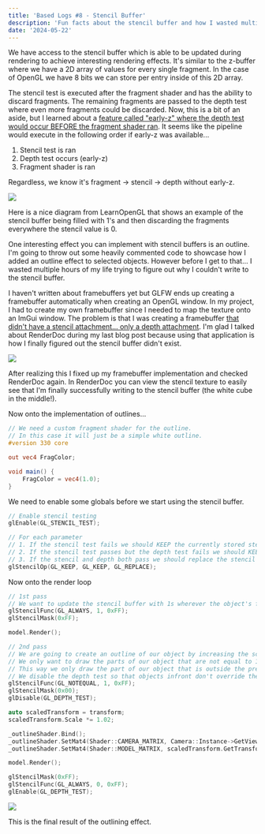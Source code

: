 ```yaml
---
title: 'Based Logs #8 - Stencil Buffer'
description: 'Fun facts about the stencil buffer and how I wasted multiple hours of my life'
date: '2024-05-22'
---
```


We have access to the stencil buffer which is able to be updated during rendering to achieve interesting rendering effects. It's similar to the z-buffer where we have a 2D array of values for every single fragment. In the case of OpenGL we have 8 bits we can store per entry inside of this 2D array.

The stencil test is executed after the fragment shader and has the ability to discard fragments. The remaining fragments are passed to the depth test where even more fragments could be discarded. Now, this is a bit of an aside, but I learned about a [feature called "early-z" where the depth test would occur BEFORE the fragment shader ran](https://matek.dev/blog/basedlogs-6/). It seems like the pipeline would execute in the following order if early-z was available...

1. Stencil test is ran
2. Depth test occurs (early-z)
3. Fragment shader is ran

Regardless, we know it's fragment -> stencil -> depth without early-z.

<Img src="stencil-buffer-ex.jpg" caption="Taken from LearnOpenGL" href="https://learnopengl.com/Advanced-OpenGL/Stencil-testing" />

Here is a nice diagram from LearnOpenGL that shows an example of the stencil buffer being filled with 1's and then discarding the fragments everywhere the stencil value is 0.

<Heading title="Outline Effect" />

One interesting effect you can implement with stencil buffers is an outline. I'm going to throw out some heavily commented code to showcase how I added an outline effect to selected objects. However before I get to that... I wasted multiple hours of my life trying to figure out why I couldn't write to the stencil buffer.

I haven't written about framebuffers yet but GLFW ends up creating a framebuffer automatically when creating an OpenGL window. In my project, I had to create my own framebuffer since I needed to map the texture onto an ImGui window. The problem is that I was creating a framebuffer [that didn't have a stencil attachment... only a depth attachment](https://github.com/matekdev/based-engine/commit/a92cd9362b793e76bf855555a0c1256af88bda4d). I'm glad I talked about RenderDoc during my last blog post because using that application is how I finally figured out the stencil buffer didn't exist.

<Img src="renderdoc-stencil.jpg" />

After realizing this I fixed up my framebuffer implementation and checked RenderDoc again. In RenderDoc you can view the stencil texture to easily see that I'm finally successfully writing to the stencil buffer (the white cube in the middle!).

Now onto the implementation of outlines...

```glsl
// We need a custom fragment shader for the outline.
// In this case it will just be a simple white outline.
#version 330 core

out vec4 FragColor;

void main() {
    FragColor = vec4(1.0);
}
```

We need to enable some globals before we start using the stencil buffer.

```cpp
// Enable stencil testing
glEnable(GL_STENCIL_TEST);

// For each parameter
// 1. If the stencil test fails we should KEEP the currently stored stencil value.
// 2. If the stencil test passes but the depth test fails we should KEEP the currently stored stencil value.
// 3. If the stencil and depth both pass we should replace the stencil value with the reference value set in glStencilFunc.
glStencilOp(GL_KEEP, GL_KEEP, GL_REPLACE);
```

Now onto the render loop

```cpp
// 1st pass
// We want to update the stencil buffer with 1s wherever the object's fragments are rendered.
glStencilFunc(GL_ALWAYS, 1, 0xFF);
glStencilMask(0xFF);

model.Render();

// 2nd pass
// We are going to create an outline of our object by increasing the scale of our object.
// We only want to draw the parts of our object that are not equal to 1.
// This way we only draw the part of our object that is outside the previously drawn render pass.
// We disable the depth test so that objects infront don't override the outline.
glStencilFunc(GL_NOTEQUAL, 1, 0xFF);
glStencilMask(0x00);
glDisable(GL_DEPTH_TEST);

auto scaledTransform = transform;
scaledTransform.Scale *= 1.02;

_outlineShader.Bind();
_outlineShader.SetMat4(Shader::CAMERA_MATRIX, Camera::Instance->GetViewProjectionMatrix());
_outlineShader.SetMat4(Shader::MODEL_MATRIX, scaledTransform.GetTransform());

model.Render();

glStencilMask(0xFF);
glStencilFunc(GL_ALWAYS, 0, 0xFF);
glEnable(GL_DEPTH_TEST);
```

<Img src="based-outline.jpg" />

This is the final result of the outlining effect.

<Spotify src="track/4rCDfKjSS4KZk6hMB9epXh?si=f2e11ef762544b9a" />
